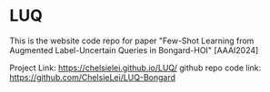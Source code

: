 # LUQ
This is the website code repo for paper "Few-Shot Learning from Augmented Label-Uncertain Queries in Bongard-HOI" [AAAI2024] 

Project Link: https://chelsielei.github.io/LUQ/
github repo code link: https://github.com/ChelsieLei/LUQ-Bongard
